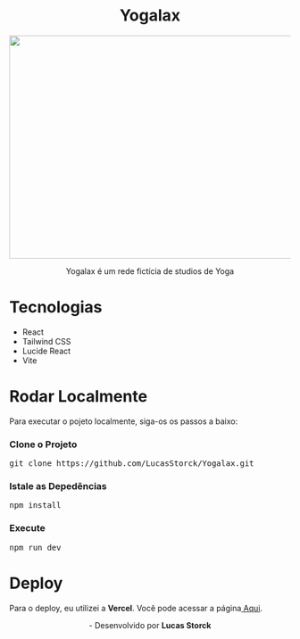 <div align="center">
  <h1>Yogalax</h1>
  <img src="https://github.com/user-attachments/assets/9320835e-8b40-4e9c-986d-6376a207c891" height="400px" width="800px">
  <p>Yogalax é um rede fictícia de studios de Yoga</p>
  
</div>
<h1>Tecnologias</h1>
<ul>
  <li>React</li>
  <li>Tailwind CSS</li>
  <li>Lucide React</li>
  <li>Vite</li>
</ul>
<h1>Rodar Localmente</h1>
<p>Para executar o pojeto localmente, siga-os os passos a baixo:</p>
<h3>Clone o Projeto</h3>
<pre>git clone https://github.com/LucasStorck/Yogalax.git</pre>

<h3>Istale as Depedências</h3>
<pre>npm install</pre>

<h3>Execute</h3>
<pre>npm run dev</pre>

<h1>Deploy</h1>
<p>Para o deploy, eu utilizei a <b>Vercel</b>. Você pode acessar a página<a href="https://virtual-r-lovat-five.vercel.app/"> Aqui</a>.</p>

<p align="center"> - Desenvolvido por <b>Lucas Storck</b></p>
